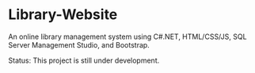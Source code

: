 # Library-Website
An online library management system using C#.NET, HTML/CSS/JS, SQL Server Management Studio, and Bootstrap.

Status: This project is still under development.
